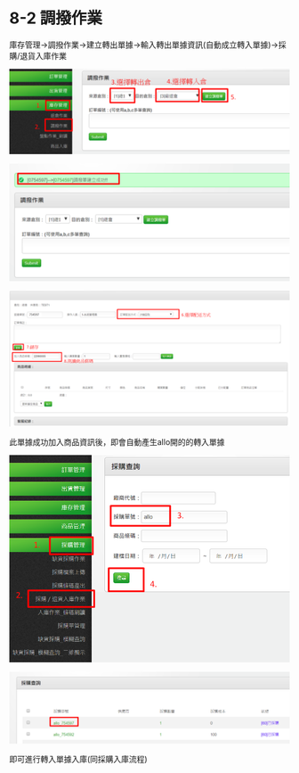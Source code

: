 # 8-2 調撥作業

庫存管理→調撥作業→建立轉出單據→輸入轉出單據資訊\(自動成立轉入單據\)→採購/退貨入庫作業

![](../.gitbook/assets/19.png)

![](../.gitbook/assets/20.png)

![](../.gitbook/assets/21.png)

此單據成功加入商品資訊後，即會自動產生allo開的的轉入單據

![](../.gitbook/assets/22.png)

![](../.gitbook/assets/23.png)

即可進行轉入單據入庫\(同採購入庫流程\)

